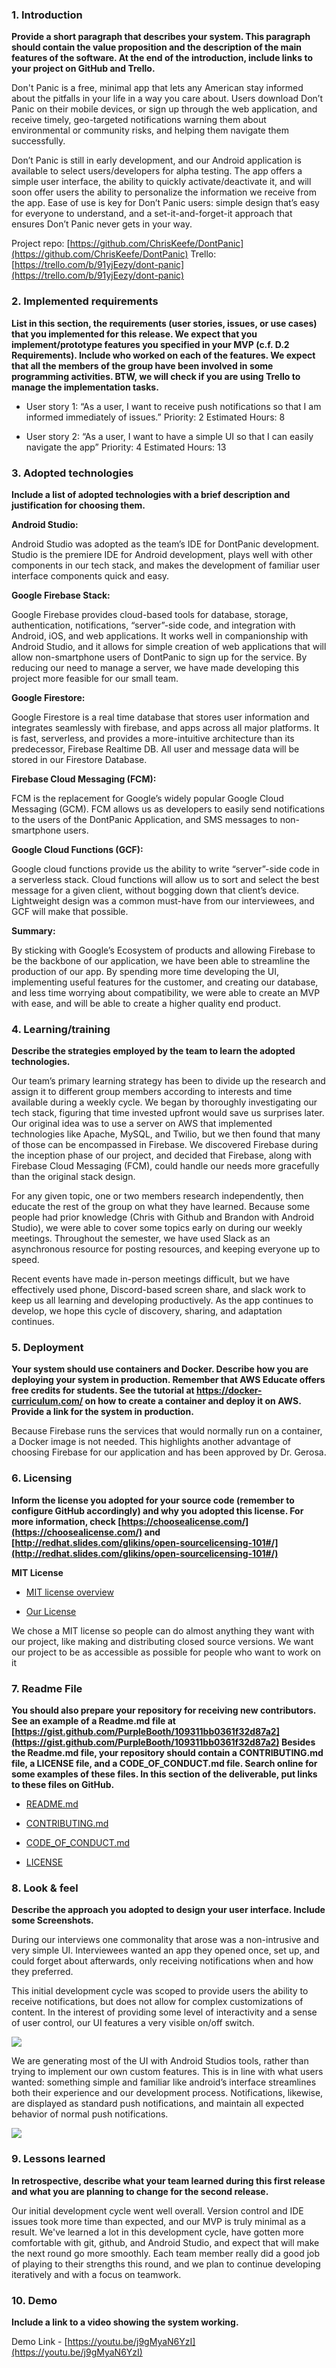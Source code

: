 ### 1. Introduction

**Provide a short paragraph that describes your system. This paragraph should contain the value proposition and the description of the main features of the software. At the end of the introduction, include links to your project on GitHub and Trello.**

Don't Panic is a free, minimal app that lets any American stay informed about the pitfalls in your life in a way you care about. Users download Don’t Panic on their mobile devices, or sign up through the web application, and receive timely, geo-targeted notifications warning them about environmental or community risks, and helping them navigate them successfully.

Don’t Panic is still in early development, and our Android application is available to select users/developers for alpha testing. The app offers a simple user interface, the ability to quickly activate/deactivate it, and will soon offer users the ability to personalize the information we receive from the app. Ease of use is key for Don’t Panic users: simple design that’s easy for everyone to understand, and a set-it-and-forget-it approach that ensures Don’t Panic never gets in your way.

Project repo: [https://github.com/ChrisKeefe/DontPanic](https://github.com/ChrisKeefe/DontPanic)
Trello: [https://trello.com/b/91yjEezy/dont-panic](https://trello.com/b/91yjEezy/dont-panic)

### 2. Implemented requirements

**List in this section, the requirements (user stories, issues, or use cases) that you
implemented for this release. We expect that you implement/prototype features you
specified in your MVP (c.f. D.2 Requirements). Include who worked on each of the
features. We expect that all the members of the group have been involved in some
programming activities. BTW, we will check if you are using Trello to manage the
implementation tasks.**

- User story 1: “As a user, I want to receive push notifications so that I am informed immediately of issues.”
	Priority: 2
	Estimated Hours: 8

- User story 2: “As a user, I want to have a simple UI so that I can easily navigate the app”
	Priority: 4
	Estimated Hours: 13

### 3. Adopted technologies

**Include a list of adopted technologies with a brief description and justification for
choosing them.**

**Android Studio:**

Android Studio was adopted as the team’s IDE for DontPanic development. Studio is the premiere IDE for Android development, plays well with other components in our tech stack, and makes the development of familiar user interface components quick and easy.

**Google Firebase Stack:**

Google Firebase provides cloud-based tools for database, storage, authentication, notifications, “server”-side code, and integration with Android, iOS, and web applications. It works well in companionship with Android Studio, and it allows for simple creation of web applications that will allow non-smartphone users of DontPanic to sign up for the service. By reducing our need to manage a server, we have made developing this project more feasible for our small team.

**Google Firestore:**

Google Firestore is a real time database that stores user information and integrates seamlessly with firebase, and apps across all major platforms. It is fast, serverless, and provides a more-intuitive architecture than its predecessor, Firebase Realtime DB. All user and message data will be stored in our Firestore Database.

**Firebase Cloud Messaging (FCM):**

FCM is the replacement for Google’s widely popular Google Cloud Messaging (GCM). FCM allows us as developers to easily send notifications to the users of the DontPanic Application, and SMS messages to non-smartphone users.

**Google Cloud Functions (GCF):**

Google cloud functions provide us the ability to write “server”-side code in a serverless stack. Cloud functions will allow us to sort and select the best message for a given client, without bogging down that client’s device. Lightweight design was a common must-have from our interviewees, and GCF will make that possible.

**Summary:**

By sticking with Google’s Ecosystem of products and allowing Firebase to be the backbone of our application, we have been able to streamline the production of our app. By spending more time developing the UI, implementing useful features for the customer, and creating our database, and less time worrying about compatibility, we were able to create an MVP with ease, and will be able to create a higher quality end product.

### 4. Learning/training

**Describe the strategies employed by the team to learn the adopted technologies.**

Our team’s primary learning strategy has been to divide up the research and assign it to different group members according to interests and time available during a weekly cycle. We began by thoroughly investigating our tech stack, figuring that time invested upfront would save us surprises later. Our original idea was to use a server on AWS that implemented technologies like Apache, MySQL, and Twilio, but we then found that many of those can be encompassed in Firebase. We discovered Firebase during the inception phase of our project, and decided that Firebase, along with Firebase Cloud Messaging (FCM), could handle our needs more gracefully than the original stack design.

For any given topic, one or two members research independently, then educate the rest of the group on what they have learned. Because some people had prior knowledge (Chris with Github and Brandon with Android Studio), we were able to cover some topics early on during our weekly meetings. Throughout the semester, we have used Slack as an asynchronous resource for posting resources, and keeping everyone up to speed.

Recent events have made in-person meetings difficult, but we have effectively used phone, Discord-based screen share, and slack work to keep us all learning and developing productively. As the app continues to develop, we hope this cycle of discovery, sharing, and adaptation continues.

### 5. Deployment

**Your system should use containers and Docker. Describe how you are deploying your
system in production. Remember that AWS Educate offers free credits for students. See
the tutorial at https://docker-curriculum.com/ on how to create a container and deploy
it on AWS. Provide a link for the system in production.**

Because Firebase runs the services that would normally run on a container, a Docker image is not needed. This highlights another advantage of choosing Firebase for our application and has been approved by Dr. Gerosa.

### 6. Licensing

**Inform the license you adopted for your source code (remember to configure GitHub
accordingly) and why you adopted this license. For more information, check [https://choosealicense.com/](https://choosealicense.com/) and [http://redhat.slides.com/glikins/open-sourcelicensing-101#/](http://redhat.slides.com/glikins/open-sourcelicensing-101#/)**

**MIT License**

- [MIT license overview](https://choosealicense.com/licenses/mit/)

- [Our License](https://github.com/ChrisKeefe/DontPanic/blob/master/LICENSE)


We chose a MIT license so people can do almost anything they want with our project, like making and distributing closed source versions. We want our project to be as accessible as possible for people who want to work on it

### 7. Readme File

**You should also prepare your repository for receiving new contributors. See an example
of a Readme.md file at [https://gist.github.com/PurpleBooth/109311bb0361f32d87a2](https://gist.github.com/PurpleBooth/109311bb0361f32d87a2)
Besides the Readme.md file, your repository should contain a CONTRIBUTING.md
file, a LICENSE file, and a CODE_OF_CONDUCT.md file. Search online for some
examples of these files. In this section of the deliverable, put links to these files on GitHub.**

- [README.md](https://github.com/ChrisKeefe/DontPanic/blob/master/README.md)

- [CONTRIBUTING.md](https://github.com/ChrisKeefe/DontPanic/blob/master/CONTRIBUTING.md)

- [CODE_OF_CONDUCT.md](https://github.com/ChrisKeefe/DontPanic/blob/master/CODE_OF_CONDUCT.md)

- [LICENSE](https://github.com/ChrisKeefe/DontPanic/blob/master/LICENSE)


### 8. Look & feel

**Describe the approach you adopted to design your user interface. Include some
Screenshots.**

During our interviews one commonality that arose was a non-intrusive and very simple UI. Interviewees wanted an app they opened once, set up, and could forget about afterwards, only receiving notifications when and how they preferred.

This initial development cycle was scoped to provide users the ability to receive notifications, but does not allow for complex customizations of content. In the interest of providing some level of interactivity and a sense of user control, our UI features a very visible on/off switch.

**![](https://lh6.googleusercontent.com/0cBVlNdXCETJiEUnhnmppT5wNHUmR8g2AJSI_p8ZPDFLhJed0fKg9lrLXR6Y97om4Y4byjy4H2usNC6gT_q2RXFTCohqfAhGQq83xYma8vUILdBhrGZJBglgWBWuWaPTVqA1ETpD)**

We are generating most of the UI with Android Studios tools, rather than trying to implement our own custom features. This is in line with what users wanted: something simple and familiar like android’s interface streamlines both their experience and our development process. Notifications, likewise, are displayed as standard push notifications, and maintain all expected behavior of normal push notifications.

**![](https://lh4.googleusercontent.com/VBa1EQ3bVg3H_fYqUZB-IadRwBH8R4g_73uC7gFl9b52fT5H3ZgV1bh8gu6oSV_dgz8lPAUIF9jibdeKSnXhZRPc-y_tyVPIUPIwVIyd18yRIHHi0-_vf4yJd0EYppjq6yalmEwr)**

### 9. Lessons learned

**In retrospective, describe what your team learned during this first release and what you
are planning to change for the second release.**

Our initial development cycle went well overall. Version control and IDE issues took more time than expected, and our MVP is truly minimal as a result. We've learned a lot in this development cycle, have gotten more comfortable with git, github, and Android Studio, and expect that will make the next round go more smoothly. Each team member really did a good job of playing to their strengths this round, and we plan to continue developing iteratively and with a focus on teamwork.

### 10. Demo

**Include a link to a video showing the system working.**

Demo Link - [https://youtu.be/j9gMyaN6YzI](https://youtu.be/j9gMyaN6YzI)
